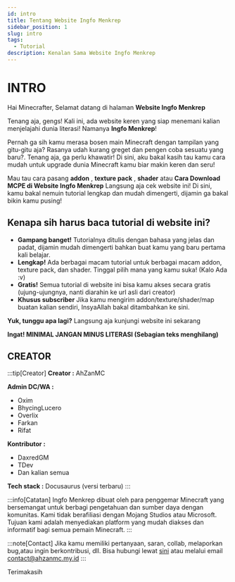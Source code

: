 ```yaml
---
id: intro
title: Tentang Website Ingfo Menkrep
sidebar_position: 1
slug: intro
tags:
  - Tutorial
description: Kenalan Sama Website Ingfo Menkrep
---
```


# INTRO

Hai Minecrafter, Selamat datang di halaman **Website Ingfo Menkrep**

Tenang aja, gengs!  Kali ini, ada website keren yang siap menemani kalian menjelajahi dunia literasi!  Namanya **Ingfo Menkrep**!

Pernah ga sih kamu merasa bosen main Minecraft dengan tampilan yang gitu-gitu aja? Rasanya udah kurang greget dan pengen coba sesuatu yang baru?. Tenang aja, ga perlu khawatir! Di sini, aku bakal kasih tau kamu cara mudah untuk upgrade dunia Minecraft kamu biar makin keren dan seru!

Mau tau cara pasang  **addon** , **texture pack** , **shader**  atau **Cara Download MCPE di Website Ingfo Menkrep** Langsung aja cek website ini! Di sini, kamu bakal nemuin tutorial lengkap dan mudah dimengerti, dijamin ga bakal bikin kamu pusing!

## Kenapa sih harus baca tutorial di website ini?

* **Gampang banget!** Tutorialnya ditulis dengan bahasa yang jelas dan padat, dijamin mudah dimengerti bahkan buat kamu yang baru pertama kali belajar.
* **Lengkap!** Ada berbagai macam tutorial untuk berbagai macam addon, texture pack, dan shader. Tinggal pilih mana yang kamu suka! (Kalo Ada :v)
* **Gratis!** Semua tutorial di website ini bisa kamu akses secara gratis (ujung-ujungnya, nanti diarahin ke url asli dari creator)
* **Khusus subscriber** Jika kamu mengirim addon/texture/shader/map buatan kalian sendiri, InsyaAllah bakal ditambahkan ke sini.

**Yuk, tunggu apa lagi?** Langsung aja kunjungi website ini sekarang

**Ingat! MINIMAL JANGAN MINUS LITERASI (Sebagian teks menghilang)**

## CREATOR

:::tip[Creator]
**Creator :** AhZanMC

**Admin DC/WA :**
- Oxim
- BhycingLucero
- Overlix
- Farkan
- Rifat

**Kontributor :**
- DaxredGM
- TDev
- Dan kalian semua

**Tech stack :** Docusaurus (versi terbaru)
:::

:::info[Catatan]
Ingfo Menkrep dibuat oleh para penggemar Minecraft yang bersemangat untuk berbagi pengetahuan dan sumber daya dengan komunitas. Kami tidak berafiliasi dengan Mojang Studios atau Microsoft. Tujuan kami adalah menyediakan platform yang mudah diakses dan informatif bagi semua pemain Minecraft.
:::

:::note[Contact]
Jika kamu memiliki pertanyaan, saran, collab, melaporkan bug,atau ingin berkontribusi, dll. Bisa hubungi lewat [sini](https://ingfomenkrep.my.id/contact) atau melalui email contact@ahzanmc.my.id
:::

Terimakasih


